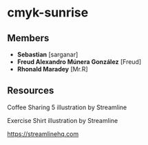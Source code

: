 # cmyk-sunrise

## Members
* **Sebastian** [sarganar]
* **Freud Alexandro Múnera González** [Freud]
* **Rhonald Maradey** [Mr.R]
## Resources
Coffee Sharing 5 illustration by Streamline

Exercise Shirt illustration by Streamline

https://streamlinehq.com

